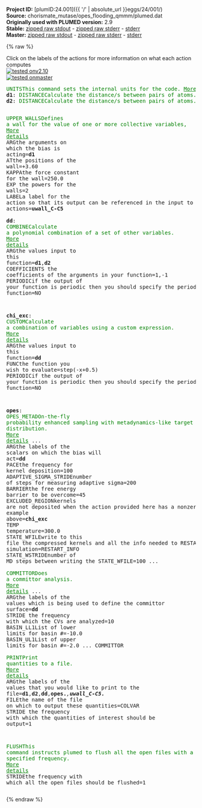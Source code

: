**Project ID:** [plumID:24.001]({{ '/' | absolute_url }}eggs/24/001/)  
**Source:** chorismate_mutase/opes_flooding_qmmm/plumed.dat  
**Originally used with PLUMED version:** 2.9  
**Stable:** [zipped raw stdout](plumed.dat.plumed.stdout.txt.zip) - [zipped raw stderr](plumed.dat.plumed.stderr.txt.zip) - [stderr](plumed.dat.plumed.stderr)  
**Master:** [zipped raw stdout](plumed.dat.plumed_master.stdout.txt.zip) - [zipped raw stderr](plumed.dat.plumed_master.stderr.txt.zip) - [stderr](plumed.dat.plumed_master.stderr)  

{% raw %}
<div class="plumedpreheader">
<div class="headerInfo" id="value_details_data/chorismate_mutase/opes_flooding_qmmm/plumed.dat"> Click on the labels of the actions for more information on what each action computes </div>
<div class="containerBadge">
<div class="headerBadge"><a href="plumed.dat.plumed.stderr"><img src="https://img.shields.io/badge/v2.10-passing-green.svg" alt="tested onv2.10" /></a></div>
<div class="headerBadge"><a href="plumed.dat.plumed_master.stderr"><img src="https://img.shields.io/badge/master-passing-green.svg" alt="tested onmaster" /></a></div>
</div>
</div>
<pre class="plumedlisting">
<span class="plumedtooltip" style="color:green">UNITS<span class="right">This command sets the internal units for the code. <a href="https://www.plumed.org/doc-master/user-doc/html/UNITS" style="color:green">More details</a><i></i></span></span> <span class="plumedtooltip">LENGTH<span class="right">the units of lengths<i></i></span></span>=A
<span style="display:none;" id="data/chorismate_mutase/opes_flooding_qmmm/plumed.dat">The UNITS action with label <b></b> calculates something</span><b name="data/chorismate_mutase/opes_flooding_qmmm/plumed.datd1" onclick='showPath("data/chorismate_mutase/opes_flooding_qmmm/plumed.dat","data/chorismate_mutase/opes_flooding_qmmm/plumed.datd1","data/chorismate_mutase/opes_flooding_qmmm/plumed.datd1","brown")'>d1</b>: <span class="plumedtooltip" style="color:green">DISTANCE<span class="right">Calculate the distance/s between pairs of atoms. <a href="https://www.plumed.org/doc-master/user-doc/html/DISTANCE" style="color:green">More details</a><i></i></span></span> <span class="plumedtooltip">ATOMS<span class="right">the pair of atom that we are calculating the distance between<i></i></span></span>=5663,5675
<span style="display:none;" id="data/chorismate_mutase/opes_flooding_qmmm/plumed.datd1">The DISTANCE action with label <b>d1</b> calculates the following quantities:<table  align="center" frame="void" width="95%" cellpadding="5%"><tr><td width="5%"><b> Quantity </b>  </td><td><b> Description </b> </td></tr><tr><td width="5%">d1.value</td><td>the DISTANCE between this pair of atoms</td></tr></table></span><b name="data/chorismate_mutase/opes_flooding_qmmm/plumed.datd2" onclick='showPath("data/chorismate_mutase/opes_flooding_qmmm/plumed.dat","data/chorismate_mutase/opes_flooding_qmmm/plumed.datd2","data/chorismate_mutase/opes_flooding_qmmm/plumed.datd2","brown")'>d2</b>: <span class="plumedtooltip" style="color:green">DISTANCE<span class="right">Calculate the distance/s between pairs of atoms. <a href="https://www.plumed.org/doc-master/user-doc/html/DISTANCE" style="color:green">More details</a><i></i></span></span> <span class="plumedtooltip">ATOMS<span class="right">the pair of atom that we are calculating the distance between<i></i></span></span>=5670,5671

<span style="display:none;" id="data/chorismate_mutase/opes_flooding_qmmm/plumed.datd2">The DISTANCE action with label <b>d2</b> calculates the following quantities:<table  align="center" frame="void" width="95%" cellpadding="5%"><tr><td width="5%"><b> Quantity </b>  </td><td><b> Description </b> </td></tr><tr><td width="5%">d2.value</td><td>the DISTANCE between this pair of atoms</td></tr></table></span><span class="plumedtooltip" style="color:green">UPPER_WALLS<span class="right">Defines a wall for the value of one or more collective variables, <a href="https://www.plumed.org/doc-master/user-doc/html/UPPER_WALLS" style="color:green">More details</a><i></i></span></span> <span class="plumedtooltip">ARG<span class="right">the arguments on which the bias is acting<i></i></span></span>=<b name="data/chorismate_mutase/opes_flooding_qmmm/plumed.datd1">d1</b> <span class="plumedtooltip">AT<span class="right">the positions of the wall<i></i></span></span>=+3.60 <span class="plumedtooltip">KAPPA<span class="right">the force constant for the wall<i></i></span></span>=250.0 <span class="plumedtooltip">EXP<span class="right"> the powers for the walls<i></i></span></span>=2 <span class="plumedtooltip">LABEL<span class="right">a label for the action so that its output can be referenced in the input to other actions<i></i></span></span>=<b name="data/chorismate_mutase/opes_flooding_qmmm/plumed.datuwall_C-C5" onclick='showPath("data/chorismate_mutase/opes_flooding_qmmm/plumed.dat","data/chorismate_mutase/opes_flooding_qmmm/plumed.datuwall_C-C5","data/chorismate_mutase/opes_flooding_qmmm/plumed.datuwall_C-C5","brown")'>uwall_C-C5</b>
<br/><span style="display:none;" id="data/chorismate_mutase/opes_flooding_qmmm/plumed.datuwall_C-C5">The UPPER_WALLS action with label <b>uwall_C-C5</b> calculates the following quantities:<table  align="center" frame="void" width="95%" cellpadding="5%"><tr><td width="5%"><b> Quantity </b>  </td><td><b> Description </b> </td></tr><tr><td width="5%">uwall_C-C5.bias</td><td>the instantaneous value of the bias potential</td></tr><tr><td width="5%">uwall_C-C5.force2</td><td>the instantaneous value of the squared force due to this bias potential</td></tr></table></span><b name="data/chorismate_mutase/opes_flooding_qmmm/plumed.datdd" onclick='showPath("data/chorismate_mutase/opes_flooding_qmmm/plumed.dat","data/chorismate_mutase/opes_flooding_qmmm/plumed.datdd","data/chorismate_mutase/opes_flooding_qmmm/plumed.datdd","brown")'>dd</b>: <span class="plumedtooltip" style="color:green">COMBINE<span class="right">Calculate a polynomial combination of a set of other variables. <a href="https://www.plumed.org/doc-master/user-doc/html/COMBINE" style="color:green">More details</a><i></i></span></span> <span class="plumedtooltip">ARG<span class="right">the values input to this function<i></i></span></span>=<b name="data/chorismate_mutase/opes_flooding_qmmm/plumed.datd1">d1</b>,<b name="data/chorismate_mutase/opes_flooding_qmmm/plumed.datd2">d2</b> <span class="plumedtooltip">COEFFICIENTS<span class="right"> the coefficients of the arguments in your function<i></i></span></span>=1,-1 <span class="plumedtooltip">PERIODIC<span class="right">if the output of your function is periodic then you should specify the periodicity of the function<i></i></span></span>=NO

<span style="display:none;" id="data/chorismate_mutase/opes_flooding_qmmm/plumed.datdd">The COMBINE action with label <b>dd</b> calculates the following quantities:<table  align="center" frame="void" width="95%" cellpadding="5%"><tr><td width="5%"><b> Quantity </b>  </td><td><b> Description </b> </td></tr><tr><td width="5%">dd.value</td><td>a linear combination</td></tr></table></span><b name="data/chorismate_mutase/opes_flooding_qmmm/plumed.datchi_exc" onclick='showPath("data/chorismate_mutase/opes_flooding_qmmm/plumed.dat","data/chorismate_mutase/opes_flooding_qmmm/plumed.datchi_exc","data/chorismate_mutase/opes_flooding_qmmm/plumed.datchi_exc","brown")'>chi_exc</b>: <span class="plumedtooltip" style="color:green">CUSTOM<span class="right">Calculate a combination of variables using a custom expression. <a href="https://www.plumed.org/doc-master/user-doc/html/CUSTOM" style="color:green">More details</a><i></i></span></span> <span class="plumedtooltip">ARG<span class="right">the values input to this function<i></i></span></span>=<b name="data/chorismate_mutase/opes_flooding_qmmm/plumed.datdd">dd</b> <span class="plumedtooltip">FUNC<span class="right">the function you wish to evaluate<i></i></span></span>=step(-x+0.5) <span class="plumedtooltip">PERIODIC<span class="right">if the output of your function is periodic then you should specify the periodicity of the function<i></i></span></span>=NO

<span style="display:none;" id="data/chorismate_mutase/opes_flooding_qmmm/plumed.datchi_exc">The CUSTOM action with label <b>chi_exc</b> calculates the following quantities:<table  align="center" frame="void" width="95%" cellpadding="5%"><tr><td width="5%"><b> Quantity </b>  </td><td><b> Description </b> </td></tr><tr><td width="5%">chi_exc.value</td><td>an arbitrary function</td></tr></table></span><b name="data/chorismate_mutase/opes_flooding_qmmm/plumed.datopes" onclick='showPath("data/chorismate_mutase/opes_flooding_qmmm/plumed.dat","data/chorismate_mutase/opes_flooding_qmmm/plumed.datopes","data/chorismate_mutase/opes_flooding_qmmm/plumed.datopes","brown")'>opes</b>: <span class="plumedtooltip" style="color:green">OPES_METAD<span class="right">On-the-fly probability enhanced sampling with metadynamics-like target distribution. <a href="https://www.plumed.org/doc-master/user-doc/html/OPES_METAD" style="color:green">More details</a><i></i></span></span> ...
  <span class="plumedtooltip">ARG<span class="right">the labels of the scalars on which the bias will act<i></i></span></span>=<b name="data/chorismate_mutase/opes_flooding_qmmm/plumed.datdd">dd</b>
  <span class="plumedtooltip">PACE<span class="right">the frequency for kernel deposition<i></i></span></span>=100
  <span class="plumedtooltip">ADAPTIVE_SIGMA_STRIDE<span class="right">number of steps for measuring adaptive sigma<i></i></span></span>=200
  <span class="plumedtooltip">BARRIER<span class="right">the free energy barrier to be overcome<i></i></span></span>=45
  <span class="plumedtooltip">EXCLUDED_REGION<span class="right">kernels are not deposited when the action provided here has a nonzero value, see example above<i></i></span></span>=<b name="data/chorismate_mutase/opes_flooding_qmmm/plumed.datchi_exc">chi_exc</b>
  <span class="plumedtooltip">TEMP<span class="right"> temperature<i></i></span></span>=300.0
  <span class="plumedtooltip">STATE_WFILE<span class="right">write to this file the compressed kernels and all the info needed to RESTART the simulation<i></i></span></span>=RESTART_INFO
  <span class="plumedtooltip">STATE_WSTRIDE<span class="right">number of MD steps between writing the STATE_WFILE<i></i></span></span>=100
...
<br/><span style="display:none;" id="data/chorismate_mutase/opes_flooding_qmmm/plumed.datopes">The OPES_METAD action with label <b>opes</b> calculates the following quantities:<table  align="center" frame="void" width="95%" cellpadding="5%"><tr><td width="5%"><b> Quantity </b>  </td><td><b> Description </b> </td></tr><tr><td width="5%">opes.bias</td><td>the instantaneous value of the bias potential</td></tr><tr><td width="5%">opes.rct</td><td>estimate of c(t)</td></tr><tr><td width="5%">opes.zed</td><td>estimate of Z_n</td></tr><tr><td width="5%">opes.neff</td><td>effective sample size</td></tr><tr><td width="5%">opes.nker</td><td>total number of compressed kernels used to represent the bias</td></tr></table></span><span class="plumedtooltip" style="color:green">COMMITTOR<span class="right">Does a committor analysis. <a href="https://www.plumed.org/doc-master/user-doc/html/COMMITTOR" style="color:green">More details</a><i></i></span></span> ...
 <span class="plumedtooltip">ARG<span class="right">the labels of the values which is being used to define the committor surface<i></i></span></span>=<b name="data/chorismate_mutase/opes_flooding_qmmm/plumed.datdd">dd</b>
 <span class="plumedtooltip">STRIDE<span class="right"> the frequency with which the CVs are analyzed<i></i></span></span>=10
 <span class="plumedtooltip">BASIN_LL1<span class="right">List of lower limits for basin #<i></i></span></span>=-10.0
 <span class="plumedtooltip">BASIN_UL1<span class="right">List of upper limits for basin #<i></i></span></span>=-2.0
... COMMITTOR
<br/><span class="plumedtooltip" style="color:green">PRINT<span class="right">Print quantities to a file. <a href="https://www.plumed.org/doc-master/user-doc/html/PRINT" style="color:green">More details</a><i></i></span></span> <span class="plumedtooltip">ARG<span class="right">the labels of the values that you would like to print to the file<i></i></span></span>=<b name="data/chorismate_mutase/opes_flooding_qmmm/plumed.datd1">d1</b>,<b name="data/chorismate_mutase/opes_flooding_qmmm/plumed.datd2">d2</b>,<b name="data/chorismate_mutase/opes_flooding_qmmm/plumed.datdd">dd</b>,<b name="data/chorismate_mutase/opes_flooding_qmmm/plumed.datopes">opes.*</b>,<b name="data/chorismate_mutase/opes_flooding_qmmm/plumed.datuwall_C-C5">uwall_C-C5.*</b> <span class="plumedtooltip">FILE<span class="right">the name of the file on which to output these quantities<i></i></span></span>=COLVAR <span class="plumedtooltip">STRIDE<span class="right"> the frequency with which the quantities of interest should be output<i></i></span></span>=1

<span class="plumedtooltip" style="color:green">FLUSH<span class="right">This command instructs plumed to flush all the open files with a user specified frequency. <a href="https://www.plumed.org/doc-master/user-doc/html/FLUSH" style="color:green">More details</a><i></i></span></span> <span class="plumedtooltip">STRIDE<span class="right">the frequency with which all the open files should be flushed<i></i></span></span>=1
</pre>
{% endraw %}
